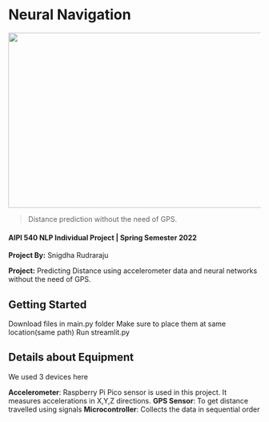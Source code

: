 # Neural Navigation <br/>

<img src="https://user-images.githubusercontent.com/87940609/164897117-31678bb9-75fe-434b-a422-6215749b789b.jpg" width="600" height="350">

> Distance prediction without the need of GPS.
#### AIPI 540 NLP Individual Project | Spring Semester 2022

**Project By:** Snigdha Rudraraju

**Project:** Predicting Distance using accelerometer data and neural networks without the need of GPS.

## Getting Started

Download files in main.py folder
Make sure to place them at same location(same path)
Run streamlit.py

## Details about Equipment 

We used 3 devices here 

**Accelerometer**: Raspberry Pi Pico sensor is used in this project. It measures accelerations in X,Y,Z directions.
**GPS Sensor**: To get distance travelled using signals
**Microcontroller**: Collects the data in sequential order


